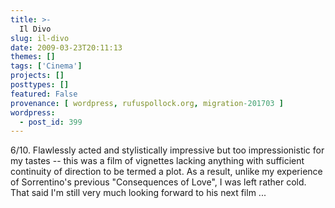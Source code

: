 ```yaml
---
title: >-
  Il Divo
slug: il-divo
date: 2009-03-23T20:11:13
themes: []
tags: ['Cinema']
projects: []
posttypes: []
featured: False
provenance: [ wordpress, rufuspollock.org, migration-201703 ]
wordpress:
  - post_id: 399
---
```


6/10. Flawlessly acted and stylistically impressive but too impressionistic for my tastes -- this was a film of vignettes lacking anything with sufficient continuity of direction to be termed a plot. As a result, unlike my experience of Sorrentino's previous "Consequences of Love", I was left rather cold. That said I'm still very much looking forward to his next film ...

